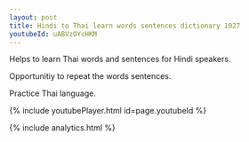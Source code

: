 ```yaml
---
layout: post
title: Hindi to Thai learn words sentences dictionary 1027 
youtubeId: uABVzOYcHKM
---
```

 
 
Helps to learn Thai words and sentences for Hindi speakers.

Opportunitiy to repeat the words sentences. 

Practice Thai language. 
 
{% include youtubePlayer.html id=page.youtubeId %}
 
 
{% include analytics.html %}